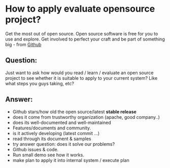 # How to apply evaluate opensource project? 

Get the most out of open source. Open source software is free for you to use and explore. 
Get involved to perfect your craft and be part of something big - from [Github](https://github.com/explore)

## Question: 

Just want to ask how would you read / learn / evaluate an open source project to see whether it is suitable to apply to your current system? 
Like what steps you guys taking, etc?

## Answer:

+ Github stars/how old the open source/latest **stable release**
+ does it come from trustworthy organization (apache, good company..)
+ does its well-documented and well-maintained
+ Features/documents and community.
+ is it actively developing (latest commit ...)
+ read through its document & samples
+ try answer question: does it solve our problems?
+ Github issues & code.
+ Run small demo see how it works.
+ make plan to apply it into internal system / execute plan
